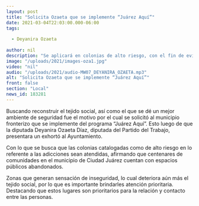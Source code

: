 ```yaml
---
layout: post
title: "Solicita Ozaeta que se implemente “Juárez Aquí”"
date: 2021-03-04T22:03:00.000-06:00
tags:
  
  - Deyanira Ozaeta
  
author: nil
description: "Se aplicará en colonias de alto riesgo, con el fin de evitar que se incremente inseguridad."
image: "/uploads/2021/images-oza1.jpg"
video: "nil"
audio: "/uploads/2021/audio-MW07_DEYANIRA_OZAETA.mp3"
alt: "Solicita Ozaeta que se implemente “Juárez Aquí”"
front: false
section: "Local"
news_id: 183281
---
```



Buscando reconstruir el tejido social, así como el que se dé un mejor ambiente de seguridad fue el motivo por el cual se solicitó al municipio fronterizo que se implemente del programa “Juárez Aquí”. Esto luego de que la diputada Deyanira Ozaeta Díaz, diputada del Partido del Trabajo, presentara un exhortó al Ayuntamiento.

Con lo que se busca que las colonias catalogadas como de alto riesgo en lo referente a las adicciones sean atendidas, afirmando que centenares de comunidades en el municipio de Ciudad Juárez cuentan con espacios públicos abandonados.

Zonas que generan sensación de inseguridad, lo cual deteriora aún más el tejido social, por lo que es importante brindarles atención prioritaria. Destacando que estos lugares son prioritarios para la relación y contacto entre las personas.
